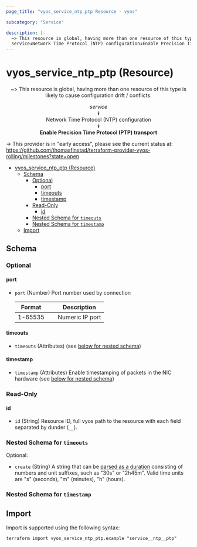 ```yaml
---
page_title: "vyos_service_ntp_ptp Resource - vyos"

subcategory: "Service"

description: |-
  ~> This resource is global, having more than one resource of this type is likely to cause configuration drift / conflicts.
  service⯯Network Time Protocol (NTP) configuration⯯Enable Precision Time Protocol (PTP) transport
---
```


# vyos_service_ntp_ptp (Resource)
<center>

~> This resource is global, having more than one resource of this type is likely to cause configuration drift / conflicts.

*service*  
⯯  
Network Time Protocol (NTP) configuration  
⯯  
**Enable Precision Time Protocol (PTP) transport**


</center>

-> This provider is in "early access", please see the current status at: https://github.com/thomasfinstad/terraform-provider-vyos-rolling/milestones?state=open

<!--TOC-->

- [vyos_service_ntp_ptp (Resource)](#vyos_service_ntp_ptp-resource)
  - [Schema](#schema)
    - [Optional](#optional)
      - [port](#port)
      - [timeouts](#timeouts)
      - [timestamp](#timestamp)
    - [Read-Only](#read-only)
      - [id](#id)
    - [Nested Schema for `timeouts`](#nested-schema-for-timeouts)
    - [Nested Schema for `timestamp`](#nested-schema-for-timestamp)
  - [Import](#import)

<!--TOC-->

<!-- schema generated by tfplugindocs -->
## Schema

### Optional

#### port
- `port` (Number) Port number used by connection

    |  Format   &emsp;|  Description      |
    |-----------|-------------------|
    |  1-65535  &emsp;|  Numeric IP port  |
#### timeouts
- `timeouts` (Attributes) (see [below for nested schema](#nestedatt--timeouts))
#### timestamp
- `timestamp` (Attributes) Enable timestamping of packets in the NIC hardware (see [below for nested schema](#nestedatt--timestamp))

### Read-Only

#### id
- `id` (String) Resource ID, full vyos path to the resource with each field separated by dunder (`__`).

<a id="nestedatt--timeouts"></a>
### Nested Schema for `timeouts`

Optional:

- `create` (String) A string that can be [parsed as a duration](https://pkg.go.dev/time#ParseDuration) consisting of numbers and unit suffixes, such as &#34;30s&#34; or &#34;2h45m&#34;. Valid time units are &#34;s&#34; (seconds), &#34;m&#34; (minutes), &#34;h&#34; (hours).


<a id="nestedatt--timestamp"></a>
### Nested Schema for `timestamp`

## Import

Import is supported using the following syntax:

```shell
terraform import vyos_service_ntp_ptp.example "service__ntp__ptp"
```
